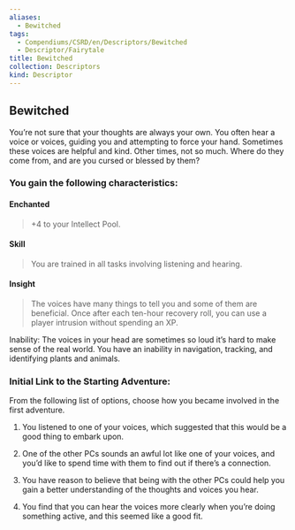 ```yaml
---
aliases:
  - Bewitched
tags:
  - Compendiums/CSRD/en/Descriptors/Bewitched
  - Descriptor/Fairytale
title: Bewitched
collection: Descriptors
kind: Descriptor
---
```

## Bewitched    
You’re not sure that your thoughts are always your own. You often hear a voice or voices, guiding you and attempting to force your hand. Sometimes these voices are helpful and kind. Other times, not so much. Where do they come from, and are you cursed or blessed by them?  
### You gain the following characteristics:  
#### Enchanted  
>+4 to your Intellect Pool.  
#### Skill   
>You are trained in all tasks involving listening and hearing.  
#### Insight  
>The voices have many things to tell you and some of them are beneficial. Once after each ten-hour recovery roll, you can use a player intrusion without spending an XP.  
Inability: The voices in your head are sometimes so loud it’s hard to make sense of the real world. You have an inability in navigation, tracking, and identifying plants and animals.  
### Initial Link to the Starting Adventure:  
From the following list of options, choose how you became involved in the first adventure.  
1. You listened to one of your voices, which suggested that this would be a good thing to embark upon.  
2. One of the other PCs sounds an awful lot like one of your voices, and you’d like to spend time with them to find out if there’s a connection.  
3. You have reason to believe that being with the other PCs could help you gain a better understanding of the thoughts and voices you hear.  
4. You find that you can hear the voices more clearly when you’re doing something active, and this seemed like a good fit.  
  
